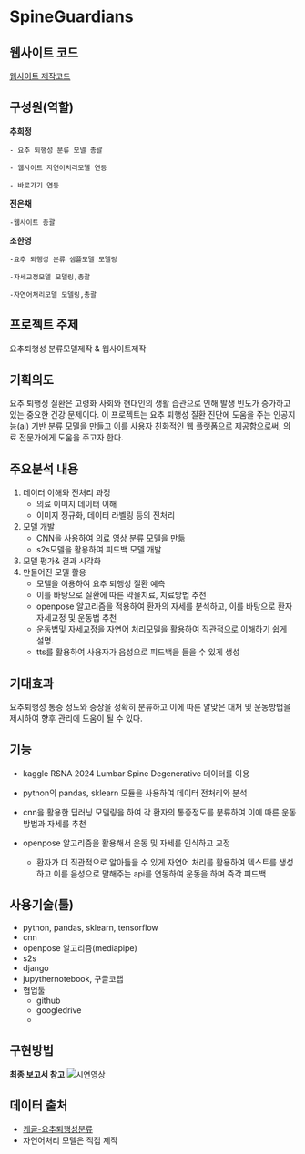 # SpineGuardians

## 웹사이트 코드
[웹사이트 제작코드](https://drive.google.com/drive/folders/1DxJaCmV9aMphTQpw9SjCNQIPEKXdRtvW?usp=sharing
)
## 구성원(역할)
**추희정**
```
- 요추 퇴행성 분류 모델 총괄

- 웹사이트 자연어처리모델 연동

- 바로가기 연동
```
**전은채**
```
-웹사이트 총괄
```
**조한영**
```
-요추 퇴행성 분류 샘플모델 모델링

-자세교정모델 모델링,총괄

-자연어처리모델 모델링,총괄

```

## 프로젝트 주제
요추퇴행성 분류모델제작 & 웹사이트제작

## 기획의도
 요추 퇴행성 질환은 고령화 사회와 현대인의 생활 습관으로 인해 발생 빈도가 증가하고 있는 중요한 건강 문제이다. 이 프로젝트는 요추 퇴행성 질환 진단에 도움을 주는 인공지능(ai) 기반 분류 모델을 만들고 이를 사용자 친화적인 웹 플랫폼으로 제공함으로써, 의료 전문가에게 도움을 주고자 한다.

## 주요분석 내용
1. 데이터 이해와 전처리 과정
   - 의료 이미지 데이터 이해
   - 이미지 정규화, 데이터 라벨링 등의 전처리   
2. 모델 개발
   - CNN을 사용하여 의료 영상 분류 모델을 만듦
   - s2s모델을 활용하여 피드백 모델 개발
3. 모델 평가& 결과 시각화
4. 만들어진 모델 활용
   - 모델을 이용하여 요추 퇴행성 질환 예측
   - 이를 바탕으로 질환에 따른 약물치료, 치료방법 추천
   - openpose 알고리즘을 적용하여 환자의 자세를 분석하고,
 이를 바탕으로 환자 자세교정 및 운동법 추천
   - 운동법및 자세교정을 자연어 처리모델을 활용하여 직관적으로 이해하기 쉽게 설명.
   - tts를 활용하여 사용자가 음성으로 피드백을 들을 수 있게 생성

## 기대효과
요추퇴행성 통증 정도와 증상을 정확히 분류하고 이에 따른 알맞은 대처 및 운동방법을 제시하여 향후 관리에 도움이 될 수 있다.

## 기능
- kaggle RSNA 2024 Lumbar Spine Degenerative 데이터를 이용 

- python의 pandas, sklearn 모듈을  사용하여  데이터 전처리와 분석

- cnn을 활용한 딥러닝 모델링을 하여 각 환자의 통증정도를 분류하여 이에 따른 운동 방법과 자세를 추천

- openpose 알고리즘을 활용해서 운동 및 자세를 인식하고 교정
    - 환자가 더 직관적으로 알아들을 수 있게 자연어 처리를 활용하여 텍스트를 생성하고 이를 음성으로 말해주는 api를 연동하여 운동을 하며 즉각 피드백


## 사용기술(툴)
- python, pandas, sklearn, tensorflow
- cnn
- openpose 알고리즘(mediapipe)
- s2s
- django
- jupythernotebook, 구글코랩
- 협업툴
  - github
  - googledrive
  - 
## 구현방법
**최종 보고서 참고**
![시연영상](시연영상.gif)

## 데이터 출처
- [캐글-요추퇴행성분류](https://www.kaggle.com/competitions/rsna-2024-lumbar-spine-degenerative-classification/overview)
- 자연어처리 모델은 직접 제작